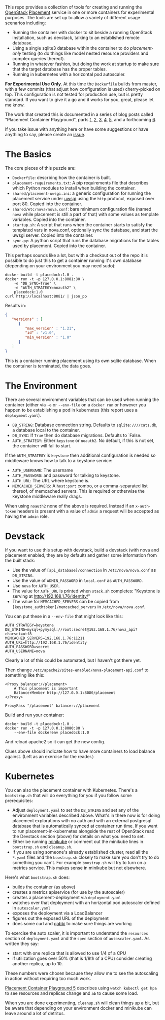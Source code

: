 
This repo provides a collection of tools for creating and running
the [OpenStack](https://openstack.org/)
[Placement](https://developer.openstack.org/api-ref/placement/)
service in one or more containers for experimental purposes. The
tools are set up to allow a variety of different usage scenarios
including:

* Running the container with docker to sit beside a running
  OpenStack installation, such as devstack, talking to an
  established remote database.
* Using a single sqlite3 database within the container to do
  _placement-only_ testing (to do things like model nested resource
  providers and complex queries thereof).
* Running in whatever fashion, but doing the work at startup to make
  sure that the target database has the proper tables.
* Running in kubernetes with a horizontal pod autoscaler.

**For Experimental Use Only.** At this time the `Dockerfile`
builds from master, with a few commits (that adjust how
configuration is used) cherry-picked on top. This configuration is
not tested for production use, but is pretty standard. If you want
to give it a go and it works for you, great, please let me know.

The work that created this is documented in a series of blog
posts called "Placement Container Playground", parts
[1](https://anticdent.org/placement-container-playground-1.html),
[2](https://anticdent.org/placement-container-playground-2.html),
[3](https://anticdent.org/placement-container-playground-3.html),
[4](https://anticdent.org/placement-container-playground-4.html),
[5](https://anticdent.org/placement-container-playground-5.html),
and a forthcoming
[6](https://anticdent.org/placement-container-playground-6.html).

If you take issue with anything here or have some suggestions or
have anything to say, please create an [issue](/cdent/placement/issues).

# The Basics

The core pieces of this puzzle are:

* `Dockerfile`: descrbing how the container is built.
* `placement-requirements.txt`: A pip requirements file that
  describes which Python modules to install when building the
  container.
* `shared/placement-uwsgi.ini`: a generic configuration for running
  the placement service under
  [uwsgi](https://uwsgi-docs.readthedocs.io/) using the `http`
  protocol, exposed over port 80. Copied into the container.
* `shared/etc/nova/nova.conf`: bare minimum configuration file
  (named `nova` while placement is still a part of that) with some
  values as template variables. Copied into the container.
* `startup.sh`: A script that runs when the container starts to
  satisfy the templated vars in nova.conf, optionally sync the
  database, and start the uwsgi server. Copied into the container.
* `sync.py`: A python script that runs the database migrations
  for the tables used by placement. Copied into the container.

This perhaps sounds like a lot, but with a checkout out of the repo
it is possible to do just this to get a container running it's own
database (depending on your environment you may need sudo):

```
docker build -t placedock:1.0 .
docker run -t -p 127.0.0.1:8081:80 \
    -e "DB_SYNC=True" \
    -e "AUTH_STRATEGY=noauth2" \
    placedock:1.0
curl http://localhost:8081/ | json_pp
```

Results in:

```json
{
   "versions" : [
      {
         "max_version" : "1.21",
         "id" : "v1.0",
         "min_version" : "1.0"
      }
   ]
}
```

This is a container running placement using its own sqlite
database. When the container is terminated, the data goes.

# The Environment

There are several environment variables that can be used when
running the container (either via `-e` or `--env-file` on a `docker
run` or however you happen to be establishing a pod in kubernetes
(this report uses a `deployment.yaml`).

* `DB_STRING`: Database connection string. Defaults to
  `sqlite:////cats.db`, a database local to the container.
* `DB_SYNC`: If `True` then do database migrations. Defaults to
  `False.
* `AUTH_STRATEGY`: Either `keystone` or `noauth2`. No default, if
  this is not set, the container will fail to start.

If the `AUTH_STRATEGY` is `keystone` then additional configuration
is needed so middleware knows how to talk to a keystone service:

* `AUTH_USERNAME`: The username
* `AUTH_PASSWORD`: and password for talking to keystone.
* `AUTH_URL`: The URL where keystone is.
* `MEMCACHED_SERVERS`: A `host:port` combo, or a comma-separated
  list thereof, of memcached servers. This is required or otherwise
  the keystone middleware really drags.

When using `noauth2` none of the above is required. Instead if an
`x-auth-token` headers is present with a value of `admin` a request
will be accepted as having the `admin` role.

# Devstack

If you want to use this setup with devstack, build a devstack (with
nova and placement enabled, they are by default) and gather some
information from the built stack:

* Use the value of `[api_database]/connection` in
  `/etc/nova/nova.conf` as `DB_STRING`.
* Use the value of `ADMIN_PASSWORD` in `local.conf` as
  `AUTH_PASSWORD`.
* Use `nova` for `AUTH_USER`.
* The value for `AUTH_URL` is printed when `stack.sh` completes:
  "Keystone is serving at http://192.168.1.76/identity/"
* The value for `MEMCACHED_SERVERS` can be copied from
  `[keystone_authtoken]/memcached_servers` in `/etc/nova/nova.conf`.

You can put these in a `--env-file` that might look like this:

```
AUTH_STRATEGY=keystone
DB_STRING=mysql+pymysql://root:secret@192.168.1.76/nova_api?charset=utf8
MEMCACHED_SERVERS=192.168.1.76:11211
AUTH_URL=http://192.168.1.76/identity
AUTH_PASSWORD=secret
AUTH_USERNAME=nova
```

Clearly a lot of this could be automated, but I haven't got there
yet.

Then change `/etc/apache2/sites-enabled/nova-placement-api.conf` to
something like this:

```
<Proxy balancer://placement>
    # This placement is important
    BalancerMember http://127.0.0.1:8080/placement
</Proxy>
  
ProxyPass "/placement" balancer://placement
```

Build and run your container:

```
docker build -t placedock:1.0 .
docker run -t -p 127.0.0.1:8080:80 \
    --env-file dockerenv placedock:1.0
```

And reload apache2 so it can get the new config.

Clues above should indicate how to have more containers to load
balance against. (Left as an exercise for the reader.)

# Kubernetes

You can also the placement container with Kubernetes. There's a
`bootstrap.sh` that will do everything for you if you follow some
prerequisites:

* Adjust `deployment.yaml` to set the `DB_STRING` and set any of the
  environment variables described above. What's in there now is for
  doing placement explorations with no auth and with an external
  postgresql database that is automatically synced at container run
  time. If you want to run placement-in-kubernetes alongside the
  rest of OpenStack read the Devstack section (above) for details on
  what you need to set.
* Either be running
  [minikube](https://github.com/kubernetes/minikube) or comment out
  the minikube lines in `bootstrap.sh` and `cleanup.sh`.
* If you are using someone's already established cluster, read all
  the `*.yaml` files and the `boostrap.sh` closely to make sure you
  don't try to do something you can't. For example `boostrap.sh`
  will try to turn on a metrics service. This makes sense in
  minikube but not elsewhere.

Here's what `bootstrap.sh` does:

* builds the container (as above)
* creates a metrics apiservice (for use by the autoscaler)
* creates a placement-deployment via `deployment.yaml`
* watches over that deployment with an horizontal pod autoscaler
  defined in `autoscaler.yaml`
* exposes the deployment via a LoadBalancer
* figures out the exposed URL of the deployment
* does some curl and [gabbi](https://gabbi.readthedocs.org/) to make
  sure things are working

To exercise the auto scaler, it is important to understand the
`resources` section of `deployment.yaml` and the `spec` section of
`autoscaler.yaml`. As written they say:

* start with one replica that is allowed to use 1/4 of a CPU
* if utilization goes over 50% (that is 1/8th of a CPU) consider
  creating another replica, up to 10.

These numbers were chosen because they allow me to see the
autoscaling in action without requiring too much work.

[Placement Container Playground
5](https://anticdent.org/placement-container-playground-5.html)
describes using `watch kubectl get hpa` to see resources and
replicas change and `ab` to cause some load.

When you are done experimenting, `cleanup.sh` will clean things up a
bit, but be aware that depending on your environment docker and
minikube can leave around a lot of detritus.
